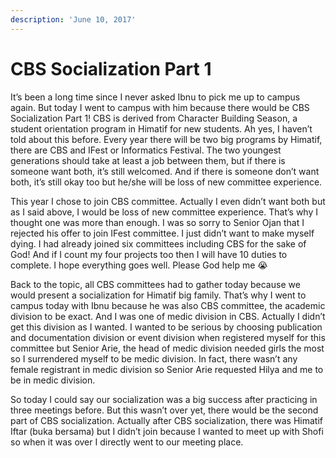 ```yaml
---
description: 'June 10, 2017'
---
```


# CBS Socialization Part 1

It’s been a long time since I never asked Ibnu to pick me up to campus again. But today I went to campus with him because there would be CBS Socialization Part 1! CBS is derived from Character Building Season, a student orientation program in Himatif for new students. Ah yes, I haven’t told about this before. Every year there will be two big programs by Himatif, there are CBS and IFest or Informatics Festival. The two youngest generations should take at least a job between them, but if there is someone want both, it’s still welcomed. And if there is someone don’t want both, it’s still okay too but he/she will be loss of new committee experience.

This year I chose to join CBS committee. Actually I even didn’t want both but as I said above, I would be loss of new committee experience. That’s why I thought one was more than enough. I was so sorry to Senior Ojan that I rejected his offer to join IFest committee. I just didn’t want to make myself dying. I had already joined six committees including CBS for the sake of God! And if I count my four projects too then I will have 10 duties to complete. I hope everything goes well. Please God help me 😭

Back to the topic, all CBS committees had to gather today because we would present a socialization for Himatif big family. That’s why I went to campus today with Ibnu because he was also CBS committee, the academic division to be exact. And I was one of medic division in CBS. Actually I didn’t get this division as I wanted. I wanted to be serious by choosing publication and documentation division or event division when registered myself for this committee but Senior Arie, the head of medic division needed girls the most so I surrendered myself to be medic division. In fact, there wasn’t any female registrant in medic division so Senior Arie requested Hilya and me to be in medic division.

So today I could say our socialization was a big success after practicing in three meetings before. But this wasn’t over yet, there would be the second part of CBS socialization. Actually after CBS socialization, there was Himatif Iftar \(buka bersama\) but I didn’t join because I wanted to meet up with Shofi so when it was over I directly went to our meeting place.

